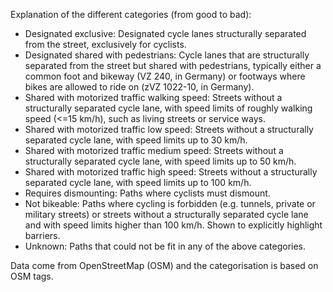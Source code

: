 Explanation of the different categories (from good to bad):
* Designated exclusive: Designated cycle lanes structurally separated from the street, exclusively for cyclists.
* Designated shared with pedestrians: Cycle lanes that are structurally separated from the street but shared with pedestrians, typically either a common foot and bikeway (VZ 240, in Germany) or footways where bikes are allowed to ride on (zVZ 1022-10, in Germany).
* Shared with motorized traffic walking speed: Streets without a structurally separated cycle lane, with speed limits of roughly walking speed (<=15 km/h), such as living streets or service ways.
* Shared with motorized traffic low speed: Streets without a structurally separated cycle lane, with speed limits up to 30 km/h.
* Shared with motorized traffic medium speed: Streets without a structurally separated cycle lane, with speed limits up to 50 km/h.
* Shared with motorized traffic high speed: Streets without a structurally separated cycle lane, with speed limits up to 100 km/h.
* Requires dismounting: Paths where cyclists must dismount.
* Not bikeable: Paths where cycling is forbidden (e.g. tunnels, private or military streets) or streets without a structurally separated cycle lane and with speed limits higher than 100 km/h. Shown to explicitly highlight barriers.
* Unknown: Paths that could not be fit in any of the above categories.

Data come from OpenStreetMap (OSM) and the categorisation is based on OSM tags.
